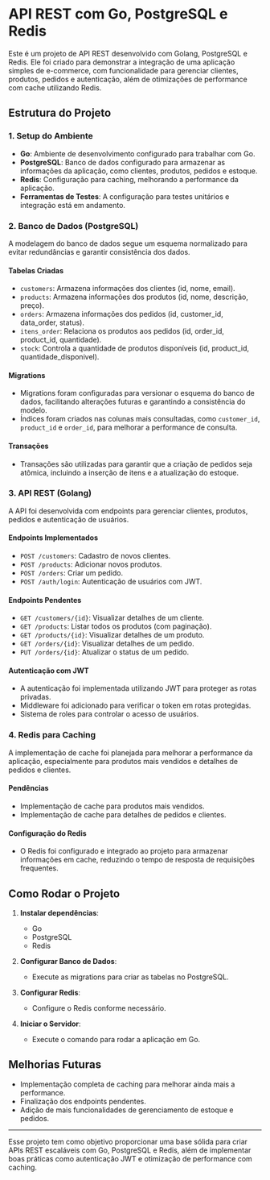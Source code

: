 # API REST com Go, PostgreSQL e Redis

Este é um projeto de API REST desenvolvido com Golang, PostgreSQL e Redis. Ele foi criado para demonstrar a integração de uma aplicação simples de e-commerce, com funcionalidade para gerenciar clientes, produtos, pedidos e autenticação, além de otimizações de performance com cache utilizando Redis.

## **Estrutura do Projeto**

### **1. Setup do Ambiente**
- **Go**: Ambiente de desenvolvimento configurado para trabalhar com Go.
- **PostgreSQL**: Banco de dados configurado para armazenar as informações da aplicação, como clientes, produtos, pedidos e estoque.
- **Redis**: Configuração para caching, melhorando a performance da aplicação.
- **Ferramentas de Testes**: A configuração para testes unitários e integração está em andamento.

### **2. Banco de Dados (PostgreSQL)**

A modelagem do banco de dados segue um esquema normalizado para evitar redundâncias e garantir consistência dos dados.

#### **Tabelas Criadas**
- `customers`: Armazena informações dos clientes (id, nome, email).
- `products`: Armazena informações dos produtos (id, nome, descrição, preço).
- `orders`: Armazena informações dos pedidos (id, customer_id, data_order, status).
- `itens_order`: Relaciona os produtos aos pedidos (id, order_id, product_id, quantidade).
- `stock`: Controla a quantidade de produtos disponíveis (id, product_id, quantidade_disponivel).

#### **Migrations**
- Migrations foram configuradas para versionar o esquema do banco de dados, facilitando alterações futuras e garantindo a consistência do modelo.
- Índices foram criados nas colunas mais consultadas, como `customer_id`, `product_id` e `order_id`, para melhorar a performance de consulta.

#### **Transações**
- Transações são utilizadas para garantir que a criação de pedidos seja atômica, incluindo a inserção de itens e a atualização do estoque.

### **3. API REST (Golang)**

A API foi desenvolvida com endpoints para gerenciar clientes, produtos, pedidos e autenticação de usuários.

#### **Endpoints Implementados**
- `POST /customers`: Cadastro de novos clientes.
- `POST /products`: Adicionar novos produtos.
- `POST /orders`: Criar um pedido.
- `POST /auth/login`: Autenticação de usuários com JWT.

#### **Endpoints Pendentes**
- `GET /customers/{id}`: Visualizar detalhes de um cliente.
- `GET /products`: Listar todos os produtos (com paginação).
- `GET /products/{id}`: Visualizar detalhes de um produto.
- `GET /orders/{id}`: Visualizar detalhes de um pedido.
- `PUT /orders/{id}`: Atualizar o status de um pedido.

#### **Autenticação com JWT**
- A autenticação foi implementada utilizando JWT para proteger as rotas privadas.
- Middleware foi adicionado para verificar o token em rotas protegidas.
- Sistema de roles para controlar o acesso de usuários.

### **4. Redis para Caching**

A implementação de cache foi planejada para melhorar a performance da aplicação, especialmente para produtos mais vendidos e detalhes de pedidos e clientes.

#### **Pendências**
- Implementação de cache para produtos mais vendidos.
- Implementação de cache para detalhes de pedidos e clientes.

#### **Configuração do Redis**
- O Redis foi configurado e integrado ao projeto para armazenar informações em cache, reduzindo o tempo de resposta de requisições frequentes.

## **Como Rodar o Projeto**

1. **Instalar dependências**:
   - Go
   - PostgreSQL
   - Redis

2. **Configurar Banco de Dados**:
   - Execute as migrations para criar as tabelas no PostgreSQL.

3. **Configurar Redis**:
   - Configure o Redis conforme necessário.

4. **Iniciar o Servidor**:
   - Execute o comando para rodar a aplicação em Go.

## **Melhorias Futuras**
- Implementação completa de caching para melhorar ainda mais a performance.
- Finalização dos endpoints pendentes.
- Adição de mais funcionalidades de gerenciamento de estoque e pedidos.

---

Esse projeto tem como objetivo proporcionar uma base sólida para criar APIs REST escaláveis com Go, PostgreSQL e Redis, além de implementar boas práticas como autenticação JWT e otimização de performance com caching.
